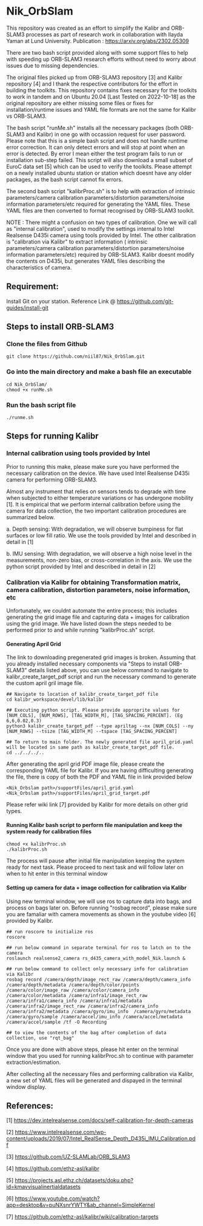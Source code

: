 # Nik_OrbSlam

This repository was created as an effort to simplify the Kalibr and ORB-SLAM3 processes as part of research work in collaboration with Ilayda Yaman at Lund University. 
Publication : https://arxiv.org/abs/2302.05309

There are two bash script provided along with some support files to help with speeding up ORB-SLAM3 research efforts without need to worry about issues due to missing dependencies.

The original files picked up from ORB-SLAM3 repository [3] and Kalibr repository [4] and I thank the respective contributors for the effort in building the toolkits. This repository contains fixes necessary for the toolkits to work in tandem and on Ubuntu 20.04 [Last Tested on 2022-10-18] as the original repository are either missing some files or fixes for installation/runtime issues and YAML file formats are not the same for Kalibr vs ORB-SLAM3.

The bash script "runMe.sh" installs all the necessary packages (both ORB-SLAM3 and Kalibr) in one go with occassion request for user password. Please note that this is a simple bash script and does not handle runtime error correction. It can only detect errors and will stop at point when an error is detected. By error I mean either the test program fails to run or installation sub-step failed. This script will also download a small subset of EuroC data set [5] which can be used to verify the toolkits. Please attempt on a newly installed ubuntu station or station which doesnt have any older packages, as the bash script cannot fix errors. 

The second bash script "kalibrProc.sh" is to help with extraction of intrinsic parameters/camera calibration parameters/distortion parameters/noise information parameters/etc required for generating the YAML files. These YAML files are then converted to format recognised by ORB-SLAM3 toolkit.

NOTE : There might a confusion on two types of calibration. One we will call as "internal calibration", used to modify the settings internal to Intel Realsense  D435i camera using tools provided by Intel. The other calibration is "calibration via Kalibr" to extract information ( intrinsic parameters/camera calibration parameters/distortion parameters/noise information parameters/etc) required by ORB-SLAM3. Kalibr doesnt modify the contents on D435i, but generates YAML files describing the characteristics of camera. 

## Requirement: 
Install Git on your station. Reference Link @ https://github.com/git-guides/install-git

## Steps to install ORB-SLAM3

### Clone the files from Github
```
git clone https://github.com/niil87/Nik_OrbSlam.git
```

### Go into the main directory and make a bash file an executable
```
cd Nik_OrbSlam/
chmod +x runMe.sh 
```

### Run the bash script file 
```
./runme.sh
```


## Steps for running Kalibr

### Internal calibration using tools provided by Intel
Prior to running this make, please make sure you have performed the necessary calibration on the device. We have used Intel Realsense D435i camera for performing ORB-SLAM3.

Almost any instrument that relies on sensors tends to degrade with time when subjected to either temperature variations or has undergone mobility [1]. It is empirical that we perform internal calibration before using the camera for data collection, the two important calibration procedures are summarized below. 

a.	Depth sensing: With degradation, we will observe bumpiness for flat surfaces or low fill ratio.  We use the tools provided by Intel and described in detail in [1]

b.	IMU sensing: With degradation, we will observe a high noise level in the measurements, non-zero bias, or cross-correlation in the axis. We use the python script provided by Intel and described in detail in [2]

### Calibration via Kalibr for obtaining Transformation matrix, camera calibration, distortion parameters, noise information, etc
Unfortunately, we couldnt automate the entire process; this includes generating the grid image file and capturing data + images for calibration using the grid image. We have listed down the steps needed to be performed prior to and while running "kalibrProc.sh" script. 

#### Generating April Grid
The link to downloading pregenerated grid images is broken. Assuming that you already installed necessary components via "Steps to install ORB-SLAM3" details listed above, you can use below command to navigate to kalibr_create_target_pdf script and run the necessary command to generate the custom april gril image file.  
```
## Navigate to location of kalibr_create_target_pdf file
cd kalibr_workspace/devel/lib/kalibr

## Executing python script. Please provide approprite values for [NUM_COLS], [NUM_ROWS], [TAG_WIDTH_M], [TAG_SPACING_PERCENT]. (Eg 6,6,0.02,0.3)
python3 kalibr_create_target_pdf --type apriltag --nx [NUM_COLS] --ny [NUM_ROWS] --tsize [TAG_WIDTH_M] --tspace [TAG_SPACING_PERCENT]

## To return to main folder. The newly generated file april_grid.yaml will be located in same path as kalibr_create_target_pdf file.
cd ../../../..
```
After generating the april grid PDF image file, please create the corresponding YAML file for Kalibr. If you are having difficulting generating the file, there is copy of both the PDF and YAML file in link provided below 
```
<Nik_Orbslam path>/supportFiles/april_grid.yaml
<Nik_Orbslam path>/supportFiles/april_grid_target.pdf
```
Please refer wiki link [7] provided by Kalibr for more details on other grid types.

#### Running Kalibr bash script to perform file manipulation and keep the system ready for calibration files
```
chmod +x kalibrProc.sh 
./kalibrProc.sh
```
The process will pause after initial file manipulation keeping the system ready for next task. Please proceed to next task and will follow later on when to hit enter in this terminal window

#### Setting up camera for data + image collection for calibration via Kalibr
Using new terminal window, we will use ros to capture data into bags, and process on bags later on. Before running "rosbag record", please make sure you are famaliar with camera movements as shown in the youtube video [6] provided by Kalibr.
```
## run roscore to initialize ros
roscore

## run below command in separate terminal for ros to latch on to the camera
roslaunch realsense2_camera rs_d435_camera_with_model_Nik.launch & 

## run below command to collect only necessary info for calibration via Kalibr
rosbag record /camera/depth/image_rect_raw /camera/depth/camera_info /camera/depth/metadata /camera/depth/color/points /camera/color/image_raw /camera/color/camera_info /camera/color/metadata /camera/infra1/image_rect_raw /camera/infra1/camera_info /camera/infra1/metadata /camera/infra2/image_rect_raw /camera/infra2/camera_info /camera/infra2/metadata /camera/gyro/imu_info  /camera/gyro/metadata  /camera/gyro/sample /camera/accel/imu_info /camera/accel/metadata /camera/accel/sample /tf -O Recording

## to view the contents of the bag after completion of data collection, use "rqt_bag" 
```

Once you are done with above steps, please hit enter on the terminal window that you used for running kalibrProc.sh to continue with parameter extraction/estimation.

After collecting all the necessary files and performing calibration via Kalibr, a new set of YAML files will be generated and dispayed in the terminal window display.




## References: 
[1] https://dev.intelrealsense.com/docs/self-calibration-for-depth-cameras

[2] https://www.intelrealsense.com/wp-content/uploads/2019/07/Intel_RealSense_Depth_D435i_IMU_Calibration.pdf

[3] https://github.com/UZ-SLAMLab/ORB_SLAM3

[4] https://github.com/ethz-asl/kalibr

[5] https://projects.asl.ethz.ch/datasets/doku.php?id=kmavvisualinertialdatasets

[6] https://www.youtube.com/watch?app=desktop&v=puNXsnrYWTY&ab_channel=SimpleKernel

[7] https://github.com/ethz-asl/kalibr/wiki/calibration-targets

